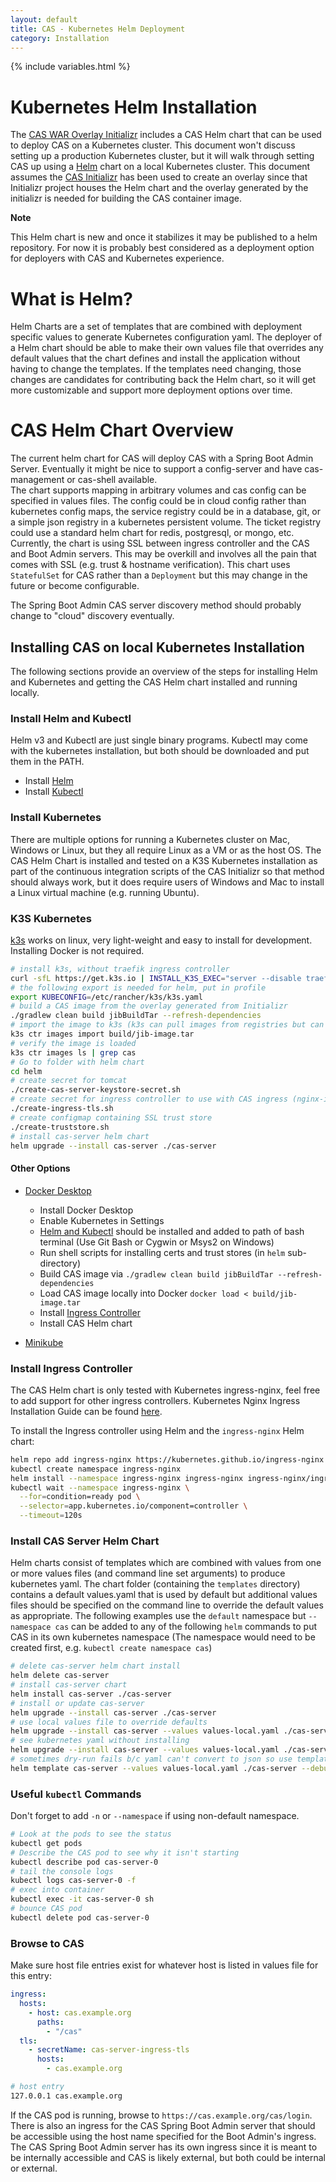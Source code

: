 ```yaml
---
layout: default
title: CAS - Kubernetes Helm Deployment
category: Installation
---
```

{% include variables.html %}

# Kubernetes Helm Installation

The [CAS WAR Overlay Initializr](WAR-Overlay-Initializr.html) includes a CAS Helm chart that can 
be used to deploy CAS on a Kubernetes cluster. This document won't discuss setting up a production
Kubernetes cluster, but it will walk through setting CAS up using a [Helm](https://helm.sh/) chart 
on a local Kubernetes cluster. This document assumes the [CAS Initializr](WAR-Overlay-Initializr.html) 
has been used to create an overlay since that Initializr project houses the Helm chart and 
the overlay generated by the initializr is needed for building the CAS container image. 

<div class="alert alert-info"><strong>Note</strong>
<p>This Helm chart is new and once it stabilizes it may be published to a helm repository. 
For now it is probably best considered as a deployment option for deployers with CAS and Kubernetes experience.</p></div>

# What is Helm?

Helm Charts are a set of templates that are combined with deployment specific values
to generate Kubernetes configuration yaml. The deployer of a Helm chart should be able to 
make their own values file that overrides any default values that the chart defines and install
the application without having to change the templates. If the templates need changing, 
those changes are candidates for contributing back the Helm chart, so it will get more customizable 
and support more deployment options over time.

# CAS Helm Chart Overview

The current helm chart for CAS will deploy CAS with a Spring Boot Admin Server.
Eventually it might be nice to support a config-server and have cas-management or cas-shell available.  
The chart supports mapping in arbitrary volumes and cas config can be specified in values files.
The config could be in cloud config rather than kubernetes config maps, the service registry
could be in a database, git, or a simple json registry in a kubernetes persistent volume. 
The ticket registry could use a standard helm chart for redis, postgresql, or mongo, etc.
Currently, the chart is using SSL between ingress controller and the CAS and Boot Admin servers.
This may be overkill and involves all the pain that comes with SSL (e.g. trust & hostname verification).
This chart uses `StatefulSet` for CAS rather than a `Deployment` but this may change in the future or
become configurable. 

The Spring Boot Admin CAS server discovery method should probably change to "cloud" discovery eventually.

## Installing CAS on local Kubernetes Installation

The following sections provide an overview of the steps for installing Helm and Kubernetes and
getting the CAS Helm chart installed and running locally.

### Install Helm and Kubectl

Helm v3 and Kubectl are just single binary programs. Kubectl may come with the kubernetes
installation, but both should be downloaded and put them in the PATH.

- Install [Helm](https://helm.sh/docs/intro/install/)
- Install [Kubectl](https://kubernetes.io/docs/tasks/tools/install-kubectl/)

### Install Kubernetes

There are multiple options for running a Kubernetes cluster on Mac, Windows or Linux, but
they all require Linux as a VM or as the host OS. The CAS Helm Chart is installed and tested
on a K3S Kubernetes installation as part of the continuous integration scripts of the CAS Initializr 
so that method should always work, but it does require users of Windows and Mac to install
a Linux virtual machine (e.g. running Ubuntu).

### K3S Kubernetes

[k3s](https://k3s.io/) works on linux, very light-weight and easy to install for development. Installing Docker is not required. 
  
```bash
# install k3s, without traefik ingress controller
curl -sfL https://get.k3s.io | INSTALL_K3S_EXEC="server --disable traefik" sh
# the following export is needed for helm, put in profile
export KUBECONFIG=/etc/rancher/k3s/k3s.yaml
# build a CAS image from the overlay generated from Initializr
./gradlew clean build jibBuildTar --refresh-dependencies
# import the image to k3s (k3s can pull images from registries but can't see local docker images)
k3s ctr images import build/jib-image.tar
# verify the image is loaded
k3s ctr images ls | grep cas
# Go to folder with helm chart
cd helm 
# create secret for tomcat
./create-cas-server-keystore-secret.sh
# create secret for ingress controller to use with CAS ingress (nginx-ingress will use default if not created)
./create-ingress-tls.sh
# create configmap containing SSL trust store
./create-truststore.sh
# install cas-server helm chart
helm upgrade --install cas-server ./cas-server
``` 

#### Other Options 

- [Docker Desktop](https://www.docker.com/products/docker-desktop)
  - Install Docker Desktop
  - Enable Kubernetes in Settings
  - [Helm and Kubectl](#install-helm-and-kubectl) should be installed and added to path of bash terminal 
    (Use Git Bash or Cygwin or Msys2 on Windows)
  - Run shell scripts for installing certs and trust stores (in `helm` sub-directory)
  - Build CAS image via `./gradlew clean build jibBuildTar --refresh-dependencies`
  - Load CAS image locally into Docker `docker load < build/jib-image.tar`
  - Install [Ingress Controller](#install-ingress-controller)
  - Install CAS Helm chart

- [Minikube](https://minikube.sigs.k8s.io/docs/start/)

### Install Ingress Controller

The CAS Helm chart is only tested with Kubernetes ingress-nginx, feel free to add support for other ingress controllers. Kubernetes Nginx 
Ingress Installation Guide can be found [here](https://kubernetes.github.io/ingress-nginx/deploy/).

To install the Ingress controller using Helm and the `ingress-nginx` Helm chart:

```bash
helm repo add ingress-nginx https://kubernetes.github.io/ingress-nginx
kubectl create namespace ingress-nginx
helm install --namespace ingress-nginx ingress-nginx ingress-nginx/ingress-nginx
kubectl wait --namespace ingress-nginx \
  --for=condition=ready pod \
  --selector=app.kubernetes.io/component=controller \
  --timeout=120s
```

### Install CAS Server Helm Chart

Helm charts consist of templates which are combined with values from one or more values files
(and command line set arguments) to produce kubernetes yaml. The chart folder (containing the `templates` directory)
contains a default values.yaml that is used by default but additional values files should be
specified on the command line to override the default values as appropriate.
The following examples use the `default` namespace but `--namespace cas` can be added to any 
of the following `helm` commands to put CAS in its own kubernetes namespace (The namespace would 
need to be created first, e.g. `kubectl create namespace cas`)

```bash
# delete cas-server helm chart install
helm delete cas-server
# install cas-server chart 
helm install cas-server ./cas-server
# install or update cas-server
helm upgrade --install cas-server ./cas-server
# use local values file to override defaults 
helm upgrade --install cas-server --values values-local.yaml ./cas-server
# see kubernetes yaml without installing  
helm upgrade --install cas-server --values values-local.yaml ./cas-server --dry-run --debug
# sometimes dry-run fails b/c yaml can't convert to json so use template instead to see problem
helm template cas-server --values values-local.yaml ./cas-server --debug
```

### Useful `kubectl` Commands

Don't forget to add `-n` or `--namespace` if using non-default namespace.

```bash
# Look at the pods to see the status
kubectl get pods 
# Describe the CAS pod to see why it isn't starting
kubectl describe pod cas-server-0
# tail the console logs
kubectl logs cas-server-0 -f
# exec into container
kubectl exec -it cas-server-0 sh
# bounce CAS pod
kubectl delete pod cas-server-0
```

### Browse to CAS

Make sure host file entries exist for whatever host is listed in values file for this entry:

```yaml
ingress:
  hosts:
    - host: cas.example.org
      paths: 
        - "/cas"
  tls: 
    - secretName: cas-server-ingress-tls
      hosts:
        - cas.example.org
```

```bash
# host entry
127.0.0.1 cas.example.org 
```

If the CAS pod is running, browse to `https://cas.example.org/cas/login`. 
There is also an ingress for the CAS Spring Boot Admin server that should be accessible
using the host name specified for the Boot Admin's ingress.  
The CAS Spring Boot Admin server has its own ingress since it is meant to be internally accessible 
and CAS is likely external, but both could be internal or external.
